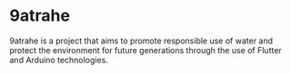 # 9atrahe
9atrahe is a project that aims to promote responsible use of water and protect the environment for future generations through the use of Flutter and Arduino technologies.
